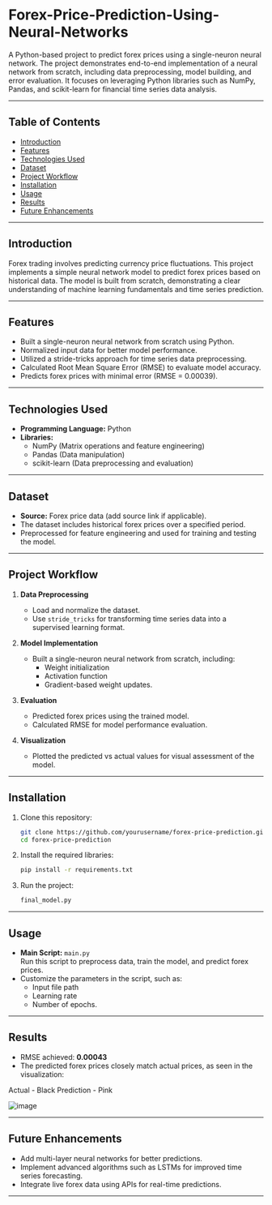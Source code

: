 # Forex-Price-Prediction-Using-Neural-Networks

A Python-based project to predict forex prices using a single-neuron neural network. The project demonstrates end-to-end implementation of a neural network from scratch, including data preprocessing, model building, and error evaluation. It focuses on leveraging Python libraries such as NumPy, Pandas, and scikit-learn for financial time series data analysis.

---

## **Table of Contents**
- [Introduction](#introduction)
- [Features](#features)
- [Technologies Used](#technologies-used)
- [Dataset](#dataset)
- [Project Workflow](#project-workflow)
- [Installation](#installation)
- [Usage](#usage)
- [Results](#results)
- [Future Enhancements](#future-enhancements)


---

## **Introduction**
Forex trading involves predicting currency price fluctuations. This project implements a simple neural network model to predict forex prices based on historical data. The model is built from scratch, demonstrating a clear understanding of machine learning fundamentals and time series prediction.

---

## **Features**
- Built a single-neuron neural network from scratch using Python.
- Normalized input data for better model performance.
- Utilized a stride-tricks approach for time series data preprocessing.
- Calculated Root Mean Square Error (RMSE) to evaluate model accuracy.
- Predicts forex prices with minimal error (RMSE = 0.00039).

---

## **Technologies Used**
- **Programming Language:** Python  
- **Libraries:** 
  - NumPy (Matrix operations and feature engineering)
  - Pandas (Data manipulation)
  - scikit-learn (Data preprocessing and evaluation)

---

## **Dataset**
- **Source:** Forex price data (add source link if applicable).  
- The dataset includes historical forex prices over a specified period.  
- Preprocessed for feature engineering and used for training and testing the model.

---

## **Project Workflow**
1. **Data Preprocessing**
   - Load and normalize the dataset.
   - Use `stride_tricks` for transforming time series data into a supervised learning format.

2. **Model Implementation**
   - Built a single-neuron neural network from scratch, including:
     - Weight initialization
     - Activation function
     - Gradient-based weight updates.

3. **Evaluation**
   - Predicted forex prices using the trained model.
   - Calculated RMSE for model performance evaluation.

4. **Visualization**
   - Plotted the predicted vs actual values for visual assessment of the model.

---

## **Installation**
1. Clone this repository:
   ```bash
   git clone https://github.com/yourusername/forex-price-prediction.git
   cd forex-price-prediction
   ```
2. Install the required libraries:
   ```bash
   pip install -r requirements.txt
   ```


3. Run the project:
   ```bash
   final_model.py
   ```

---

## **Usage**
- **Main Script:** `main.py`  
  Run this script to preprocess data, train the model, and predict forex prices.  
- Customize the parameters in the script, such as:
  - Input file path
  - Learning rate
  - Number of epochs.

---

## **Results**
- RMSE achieved: **0.00043**  
- The predicted forex prices closely match actual prices, as seen in the visualization:

Actual - Black
Prediction - Pink
  
  ![image](https://github.com/user-attachments/assets/bb0a1b39-a46e-4a9d-9712-133dc1026f0c)


---

## **Future Enhancements**
- Add multi-layer neural networks for better predictions.
- Implement advanced algorithms such as LSTMs for improved time series forecasting.
- Integrate live forex data using APIs for real-time predictions.

---

